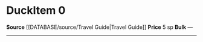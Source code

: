 ﻿---
id: '1676'
item_category: Animals and Gear
item_subcategory: Animals
level: '0'
name: Duck
price: 5 sp
rarity: Common
source: '[[DATABASE/source/Travel Guide|Travel Guide]]'
subcategory: animalgear
type: Item

---
# Duck<span class="item-type">Item 0</span>

**Source** [[DATABASE/source/Travel Guide|Travel Guide]]
**Price** 5 sp
**Bulk** —

---